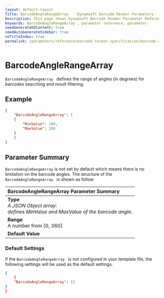 ```yaml
---
layout: default-layout
Title: BarcodeAngleRangeArray  - Dynamsoft Barcode Reader Parameters
Description: This page shows Dynamsoft Barcode Reader Parameter Reference for BarcodeAngleRangeArray .
Keywords: BarcodeAngleRangeArray , parameter reference, parameter
needGenerateH3Content: true
needAutoGenerateSidebar: true
noTitleIndex: true
permalink: /parameters/reference/barcode-format-specification/barcode-angle-range-array.html
---
```


# BarcodeAngleRangeArray 

`BarcodeAngleRangeArray ` defines the range of angles (in degrees) for barcodes searching and result filtering.
## Example

```json
{
    "BarcodeAngleRangeArray": [
    {
        "MinValue": 100,
        "MaxValue": 200
    }
    ]
}
```

## Parameter Summary

`BarcodeAngleRangeArray` is not set by default which means there is no limitation on the barcode angles. The structure of the `BarcodeAngleRangeArray ` is shown as follow:

| BarcodeAngleRangeArray Parameter Summary |
| :--------------------------------- |
| **Type**<br>*A JSON Object array: <br>defines MinValue and MaxValue of the barcode angle.* |
| **Range**<br>A number from [0, 360] |
| **Default Value**<br> |

### Default Settings

If the `BarcodeAngleRangeArray ` is not configured in your template file, the following settings will be used as the default settings.

```json
{
    {
    "BarcodeAngleRangeArray": []
}
}
```
